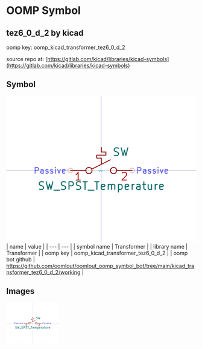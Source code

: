 # OOMP Symbol  
## tez6_0_d_2  by kicad  
  
oomp key: oomp_kicad_transformer_tez6_0_d_2  
  
source repo at: [https://gitlab.com/kicad/libraries/kicad-symbols](https://gitlab.com/kicad/libraries/kicad-symbols)  
## Symbol  
  
[![working.png](working_600.png)](working.png)  
| name | value | 
| --- | --- | 
| symbol name | Transformer | 
| library name | Transformer | 
| oomp key | oomp_kicad_transformer_tez6_0_d_2 | 
| oomp bot github | https://github.com/oomlout/oomlout_oomp_symbol_bot/tree/main/kicad_transformer_tez6_0_d_2/working | 
## Images  
  
[![working.png](working_140.png)](working.png)  
